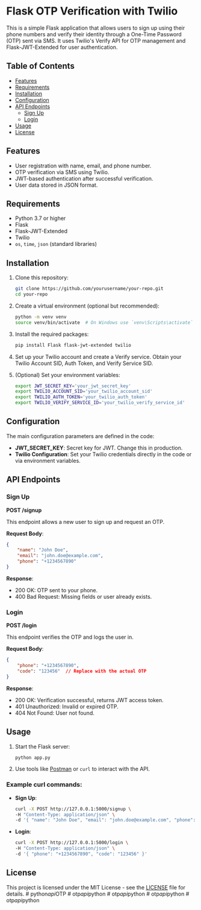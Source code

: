 # Flask OTP Verification with Twilio

This is a simple Flask application that allows users to sign up using their phone numbers and verify their identity through a One-Time Password (OTP) sent via SMS. It uses Twilio's Verify API for OTP management and Flask-JWT-Extended for user authentication.

## Table of Contents

- [Features](#features)
- [Requirements](#requirements)
- [Installation](#installation)
- [Configuration](#configuration)
- [API Endpoints](#api-endpoints)
  - [Sign Up](#sign-up)
  - [Login](#login)
- [Usage](#usage)
- [License](#license)

## Features

- User registration with name, email, and phone number.
- OTP verification via SMS using Twilio.
- JWT-based authentication after successful verification.
- User data stored in JSON format.

## Requirements

- Python 3.7 or higher
- Flask
- Flask-JWT-Extended
- Twilio
- `os`, `time`, `json` (standard libraries)

## Installation

1. Clone this repository:
   ```bash
   git clone https://github.com/yourusername/your-repo.git
   cd your-repo
   ```

2. Create a virtual environment (optional but recommended):
   ```bash
   python -m venv venv
   source venv/bin/activate  # On Windows use `venv\Scripts\activate`
   ```

3. Install the required packages:
   ```bash
   pip install Flask flask-jwt-extended twilio
   ```

4. Set up your Twilio account and create a Verify service. Obtain your Twilio Account SID, Auth Token, and Verify Service SID.

5. (Optional) Set your environment variables:
   ```bash
   export JWT_SECRET_KEY='your_jwt_secret_key'
   export TWILIO_ACCOUNT_SID='your_twilio_account_sid'
   export TWILIO_AUTH_TOKEN='your_twilio_auth_token'
   export TWILIO_VERIFY_SERVICE_ID='your_twilio_verify_service_id'
   ```

## Configuration

The main configuration parameters are defined in the code:
- **JWT_SECRET_KEY**: Secret key for JWT. Change this in production.
- **Twilio Configuration**: Set your Twilio credentials directly in the code or via environment variables.

## API Endpoints

### Sign Up

**POST /signup**

This endpoint allows a new user to sign up and request an OTP.

**Request Body**:
```json
{
    "name": "John Doe",
    "email": "john.doe@example.com",
    "phone": "+1234567890"
}
```

**Response**:
- 200 OK: OTP sent to your phone.
- 400 Bad Request: Missing fields or user already exists.

### Login

**POST /login**

This endpoint verifies the OTP and logs the user in.

**Request Body**:
```json
{
    "phone": "+1234567890",
    "code": "123456"  // Replace with the actual OTP
}
```

**Response**:
- 200 OK: Verification successful, returns JWT access token.
- 401 Unauthorized: Invalid or expired OTP.
- 404 Not Found: User not found.

## Usage

1. Start the Flask server:
   ```bash
   python app.py
   ```

2. Use tools like [Postman](https://www.postman.com/) or `curl` to interact with the API.

### Example curl commands:

- **Sign Up**:
   ```bash
   curl -X POST http://127.0.0.1:5000/signup \
   -H "Content-Type: application/json" \
   -d '{ "name": "John Doe", "email": "john.doe@example.com", "phone": "+1234567890" }'
   ```

- **Login**:
   ```bash
   curl -X POST http://127.0.0.1:5000/login \
   -H "Content-Type: application/json" \
   -d '{ "phone": "+1234567890", "code": "123456" }'
   ```

## License

This project is licensed under the MIT License - see the [LICENSE](LICENSE) file for details.
#   p y t h o n _ a p i _ O T P 
 
 #   o t p _ a p i _ p y t h o n 
 
 #   o t p _ a p i _ p y t h o n 
 
 #   o t p _ a p i _ p y t h o n 
 
 #   o t p _ a p i _ p y t h o n 
 
 
